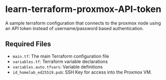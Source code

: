 # learn-terraform-proxmox-API-token
A sample terraform configuration that connects to the proxmox node using an API token instead of username/password based authentication.

## Required Files
- `main.tf`: The main Terraform configuration file
- `variables.tf`: Terraform variable declarations
- `variables.auto.tfvars`: Variable definitions
- `id_homelab_ed25519.pub`: SSH Key for access into the Proxmox VM.